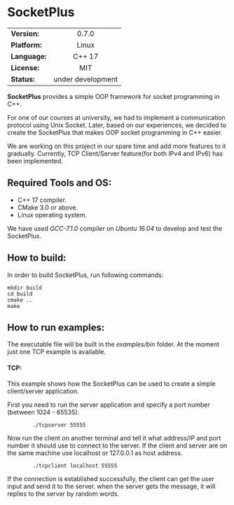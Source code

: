 # **SocketPlus**
|        |          |
|---------|:---------:|
|**Version:**  | 0.7.0 | 
|**Platform:** | Linux |
|**Language:** | C++ 17 |
|**License:**  | MIT |
|**Status:**   | under development |

**SocketPlus** provides a simple OOP framework for socket programming in C++.

For one of our courses at university, we had to implement a communication protocol using Unix Socket. Later, based on our experiences, we decided to create the SocketPlus that makes OOP socket programming in C++ easier.

We are working on this project in our spare time and add more features to it gradually. Currently, TCP Client/Server feature(for both IPv4 and IPv6) has been implemented.



## Required Tools and OS:
 * C++ 17 compiler.
 * CMake 3.0 or above.
 * Linux operating system.
 
 We have used *GCC-7.1.0* compiler on *Ubuntu 16.04* to develop and test the SocketPlus.

## How to build:
 In order to build SocketPlus, run following commands:
```
mkdir build
cd build
cmake ..
make
```
## How to run examples:
The executable file will be built in the *examples/bin* folder.
At the moment just one TCP example is available.

#### TCP:
This example shows how the SocketPlus can be used to create a simple client/server application.
 
First you need to run the server application and specify a port number (between 1024 - 65535).

```
        ./tcpserver 55555
```

Now run the client on another terminal and tell it what address/IP and port number it should use to connect to the server. If the client and server are on the same machine use localhost or 127.0.0.1 as host address.

```
        ./tcpclient localhost 55555
```
If the connection is established successfully, the client can get the user input and send it to the server. when the server gets the message, it will replies to the server by random words.